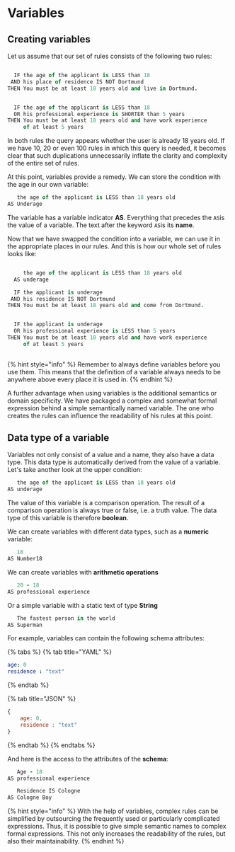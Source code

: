 # Variables

## Creating variables

Let us assume that our set of rules consists of the following two rules:

```coffeescript

  IF the age of the applicant is LESS than 18
 AND his place of residence IS NOT Dortmund
THEN You must be at least 18 years old and live in Dortmund.


  IF the age of the applicant is LESS than 18
  OR his professional experience is SHORTER than 5 years
THEN You must be at least 18 years old and have work experience
     of at least 5 years

```

In both rules the query appears whether the user is already 18 years old. If we have 10, 20 or even 100 rules in which this query is needed, it becomes clear that such duplications unnecessarily inflate the clarity and complexity of the entire set of rules. 

At this point, variables provide a remedy. We can store the condition with the age in our own variable:

```coffeescript
   the age of the applicant is LESS than 18 years old
AS Underage
```

The variable has a variable indicator **AS**. Everything that precedes the `AS`is the value of a variable. The text after the keyword `AS`is its **name**.

Now that we have swapped the condition into a variable, we can use it in the appropriate places in our rules. And this is how our whole set of rules looks like:

```coffeescript

     the age of the applicant is LESS than 18 years old
  AS underage

  IF the applicant is underage
 AND his residence IS NOT Dortmund
THEN You must be at least 18 years old and come from Dortmund.


  IF the applicant is underage
  OR his professional experience is LESS than 5 years
THEN You must be at least 18 years old and have work experience
     of at least 5 years
     
```

{% hint style="info" %}
Remember to always define variables before you use them. This means that the definition of a variable always needs to be anywhere above every place it is used in.
{% endhint %}

A further advantage when using variables is the additional semantics or domain specificity. We have packaged a complex and somewhat formal expression behind a simple semantically named variable. The one who creates the rules can influence the readability of his rules at this point.  


## Data type of a variable

Variables not only consist of a value and a name, they also have a data type. This data type is automatically derived from the value of a variable. Let's take another look at the upper condition:

```coffeescript
   the age of the applicant is LESS than 18 years old
AS underage
```

The value of this variable is a comparison operation. The result of a comparison operation is always true or false, i.e. a truth value. The data type of this variable is therefore **boolean**.

We can create variables with different data types, such as a **numeric** variable:

```coffeescript
   18
AS Number18
```

We can create variables with **arithmetic operations**

```coffeescript
   20 - 18
AS professional experience
```

Or a simple variable with a static text of type **String**

```coffeescript
   The fastest person in the world
AS Superman
```

For example, variables can contain the following schema attributes:

{% tabs %}
{% tab title="YAML" %}
```yaml
age: 0
residence : "text"
```
{% endtab %}

{% tab title="JSON" %}
```javascript
{
    age: 0,
    residence : "text"
}
```
{% endtab %}
{% endtabs %}

And here is the access to the attributes of the **schema**:

```coffeescript
   Age - 18
AS professional experience

   Residence IS Cologne
AS Cologne Boy
```



{% hint style="info" %}
With the help of variables, complex rules can be simplified by outsourcing the frequently used or particularly complicated expressions. Thus, it is possible to give simple semantic names to complex formal expressions. This not only increases the readability of the rules, but also their maintainability.
{% endhint %}

